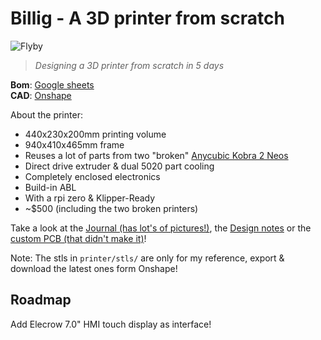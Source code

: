 # Billig - A 3D printer from scratch

![Flyby](/assets/building/videos/flyby.gif)

> *Designing a 3D printer from scratch in 5 days*

**Bom**: [Google sheets](https://docs.google.com/spreadsheets/d/1451xPwitG2cd0BywjLuyT1Flae_F1tCVU7JKSqZtRoc/edit?usp=sharing)  
**CAD**: [Onshape](https://cad.onshape.com/documents/d0a1f0aa5ccbfda89a60ed00/w/724bd13dc87be16ac72aafeb/e/c63896b50a2324a549602fe6?renderMode=0&uiState=67f44fca4d37325097df6c3a)

About the printer:

- 440x230x200mm printing volume
- 940x410x465mm frame
- Reuses a lot of parts from two "broken" [Anycubic Kobra 2 Neos](https://de.anycubic.com/products/kobra-2-neo)
- Direct drive extruder & dual 5020 part cooling
- Completely enclosed electronics
- Build-in ABL
- With a rpi zero & Klipper-Ready
- ~$500 (including the two broken printers)

Take a look at the [Journal (has lot's of pictures!)](JOURNAL.md), the [Design notes](notes.md) or the [custom PCB (that didn't make it)](pcb/readme.md)!

Note: The stls in `printer/stls/` are only for my reference, export & download the latest ones form Onshape!

## Roadmap

Add Elecrow 7.0" HMI touch display as interface!
